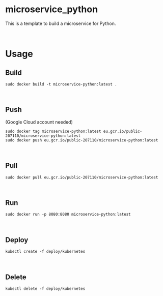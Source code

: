 # microservice_python

This is a template to build a microservice for Python.

<br>

# Usage

## Build

```
sudo docker build -t microservice-python:latest .
```

<br>

## Push

(Google Cloud account needed)

```
sudo docker tag microservice-python:latest eu.gcr.io/public-207110/microservice-python:latest
sudo docker push eu.gcr.io/public-207110/microservice-python:latest
```

<br>

## Pull

```
sudo docker pull eu.gcr.io/public-207110/microservice-python:latest
```

<br>

## Run

```
sudo docker run -p 8080:8080 microservice-python:latest
```

<br>

## Deploy

```
kubectl create -f deploy/kubernetes
```

<br>

## Delete

```
kubectl delete -f deploy/kubernetes
```


